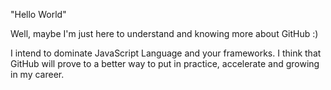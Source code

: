 "Hello World"

Well, maybe I'm just here to understand and knowing more about GitHub :)

I intend to dominate JavaScript Language and your frameworks. I think that GitHub will prove to a better way to put in practice, accelerate and growing in my career.
